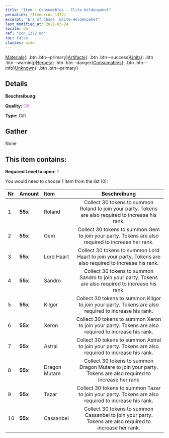 ```yaml
---
title: "Item - Consumables - Elite-Heldenpaket"
permalink: /Items/con_1372/
excerpt: "Era of Chaos  Elite-Heldenpaket"
last_modified_at: 2021-03-24
locale: de
ref: "con_1372.md"
toc: false
classes: wide
---
```

 [Materials](/de/Items/){: .btn .btn--primary}[Artifacts](/de/Items/Artifacts/){: .btn .btn--success}[Units](/de/Items/Units/){: .btn .btn--warning}[Heroes](/de/Items/Heroes/){: .btn .btn--danger}[Consumables](/de/Items/Consumables/){: .btn .btn--info}[Unknown](/de/Items/Unknown/){: .btn .btn--primary}

## Details
 **Beschreibung:** 

 **Quality:** <span style="color: #DA70D6">OK</span>

 **Type:** Gift

## Gather

  None

## This item contains:

 **Required Level to open:** 1

 You would need to choose 1 item from the list (0):

  | Nr | Amount |     Item    | Beschreibung |
  |:---|:-------|:------------|:-----------:|
  | 1 |  **55x** | Roland | Collect 30 tokens to summon Roland to join your party. Tokens are also required to increase his rank.  | 
  | 2 |  **55x** | Gem | Collect 30 tokens to summon Gem to join your party. Tokens are also required to increase her rank.  | 
  | 3 |  **55x** | Lord Haart | Collect 30 tokens to summon Lord Haart to join your party. Tokens are also required to increase his rank.  | 
  | 4 |  **55x** | Sandro | Collect 30 tokens to summon Sandro to join your party. Tokens are also required to increase his rank.  | 
  | 5 |  **55x** | Kilgor | Collect 30 tokens to summon Kilgor to join your party. Tokens are also required to increase his rank.  | 
  | 6 |  **55x** | Xeron | Collect 30 tokens to summon Xeron to join your party. Tokens are also required to increase his rank.  | 
  | 7 |  **55x** | Astral | Collect 30 tokens to summon Astral to join your party. Tokens are also required to increase his rank.  | 
  | 8 |  **55x** | Dragon Mutare | Collect 30 tokens to summon Dragon Mutare to join your party. Tokens are also required to increase her rank  | 
  | 9 |  **55x** | Tazar | Collect 30 tokens to summon Tazar to join your party. Tokens are also required to increase his rank.  | 
  | 10 |  **55x** | Cassanbel | Collect 30 tokens to summon Cassanbel to join your party. Tokens are also required to increase her rank.  | 
